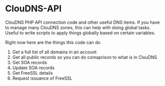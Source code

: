 # ClouDNS-API
ClouDNS PHP API connection code and other useful DNS items. If you have to manage many ClouDNS zones, this can help with doing global tasks. Useful to write scripts to apply things globally based on certain variables. 

Right now here are the things this code can do
1. Get a full list of all domains in an account
2. Get all public records so you can do comaprison to what is in ClouDNS
3. Get SOA records
4. Update SOA records
5. Get FreeSSL details
6. Request issuance of FreeSSL

